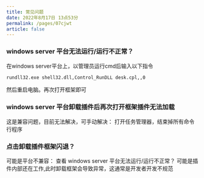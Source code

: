 ```yaml
---
title: 常见问题
date: 2022年8月17日 13点53分
permalink: /pages/07cjwt
article: false
---
```


### windows server 平台无法运行/运行不正常？
在windows server平台上，以管理员运行cmd后输入以下指令
```bash
rundll32.exe shell32.dll,Control_RunDLL desk.cpl,,0
```
然后重启电脑。再次打开框架即可

### windows server 平台卸载插件后再次打开框架插件无法加载
这是兼容问题，目前无法解决，可手动解决：
打开任务管理器，结束掉所有命令行程序


### 点击卸载插件框架闪退？
可能是平台不兼容：
查看 windows server 平台无法运行/运行不正常？
可能是插件内部还在工作,此时卸载框架会导致异常，这通常是开发者开发不规范

